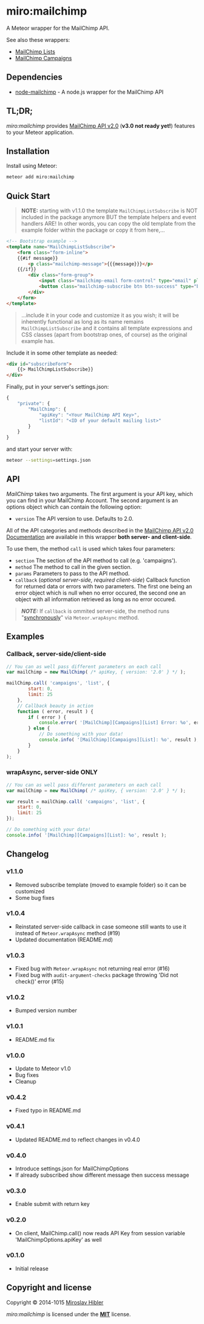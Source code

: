 # miro:mailchimp

A Meteor wrapper for the MailChimp API.

See also these wrappers:

 * [MailChimp Lists](https://github.com/MiroHibler/meteor-mailchimp-lists)
 * [MailChimp Campaigns](https://github.com/MiroHibler/meteor-mailchimp-campaigns)


## Dependencies

 * [node-mailchimp](https://github.com/gomfunkel/node-mailchimp) - A node.js
wrapper for the MailChimp API


## TL;DR;

_miro:mailchimp_ provides [MailChimp API v2.0](http://apidocs.mailchimp.com/api/2.0)
(**v3.0 not ready yet!**) features to your Meteor application.


## Installation

Install using Meteor:

```sh
meteor add miro:mailchimp
```

## Quick Start

> **NOTE:** starting with v1.1.0 the template `MailChimpListSubscribe` is NOT
> included in the package anymore BUT the template helpers and event handlers ARE!
> In other words, you can copy the old template from the example folder within
> the package or copy it from here,...

```html
<!-- Bootstrap example -->
<template name="MailChimpListSubscribe">
	<form class="form-inline">
	{{#if message}}
		<p class="mailchimp-message">{{{message}}}</p>
	{{/if}}
		<div class="form-group">
			<input class="mailchimp-email form-control" type="email" placeholder="email@example.com"/>
			<button class="mailchimp-subscribe btn btn-success" type="button">Subscribe</button>
		</div>
	</form>
</template>
```

> ...include it in your code and customize it as you wish; it will be
> inherently functional as long as its name remains `MailChimpListSubscribe` and
> it contains all template expressions and CSS classes (apart from bootstrap ones,
> of course) as the original example has.

Include it in some other template as needed:

```html
<div id="subscribeForm">
	{{> MailChimpListSubscribe}}
</div>
```

Finally, put in your server's settings.json:

```javascript
{
	"private": {
		"MailChimp": {
			"apiKey": "<Your MailChimp API Key>",
			"listId": "<ID of your default mailing list>"
		}
	}
}
```

and start your server with:

```sh
meteor --settings=settings.json
```

## API

_MailChimp_ takes two arguments. The first argument is your API key, which you
can find in your MailChimp Account. The second argument is an options object
which can contain the following option:

 * `version` The API version to use. Defaults to 2.0.

All of the API categories and methods described in the [MailChimp API v2.0
Documentation](http://apidocs.mailchimp.com/api/2.0) are available in this
wrapper **both server- and client-side**.

To use them, the method `call` is used which takes four parameters:

 * `section` The section of the API method to call (e.g. 'campaigns').
 * `method` The method to call in the given section.
 * `params` Parameters to pass to the API method.
 * `callback` (_optional server-side, required client-side_) Callback function for
returned data or errors with two parameters. The first one being an error object
which is null when no error occured, the second one an object with all
information retrieved as long as no error occured.

> **_NOTE:_** If `callback` is ommited server-side, the method runs
"[synchronously](https://www.discovermeteor.com/blog/wrapping-npm-packages/)" via `Meteor.wrapAsync` method.


## Examples

### Callback, server-side/client-side

```javascript
// You can as well pass different parameters on each call
var mailChimp = new MailChimp( /* apiKey, { version: '2.0' } */ );

mailChimp.call( 'campaigns', 'list', {
		start: 0,
		limit: 25
	},
	// Callback beauty in action
	function ( error, result ) {
		if ( error ) {
			console.error( '[MailChimp][Campaigns][List] Error: %o', error );
		} else {
			// Do something with your data!
			console.info( '[MailChimp][Campaigns][List]: %o', result );
		}
	}
);
```

### wrapAsync, server-side ONLY

```javascript
// You can as well pass different parameters on each call
var mailChimp = new MailChimp( /* apiKey, { version: '2.0' } */ );

var result = mailChimp.call( 'campaigns', 'list', {
	start: 0,
	limit: 25
});

// Do something with your data!
console.info( '[MailChimp][Campaigns][List]: %o', result );
```

## Changelog

### v1.1.0
 * Removed subscribe template (moved to example folder) so it can be customized
 * Some bug fixes

### v1.0.4
 * Reinstated server-side callback in case someone still wants to use it instead
of `Meteor.wrapAsync` method (#19)
 * Updated documentation (README.md)

### v1.0.3
 * Fixed bug with `Meteor.wrapAsync` not returning real error (#16)
 * Fixed bug with `audit-argument-checks` package throwing 'Did not check()' error (#15)

### v1.0.2
 * Bumped version number

### v1.0.1
 * README.md fix

### v1.0.0
 * Update to Meteor v1.0
 * Bug fixes
 * Cleanup

### v0.4.2
 * Fixed typo in README.md

### v0.4.1
 * Updated README.md to reflect changes in v0.4.0

### v0.4.0
 * Introduce settings.json for MailChimpOptions
 * If already subscribed show different message then success message

### v0.3.0
 * Enable submit with return key

### v0.2.0
 * On client, MailChimp.call() now reads API Key from session variable 'MailChimpOptions.apiKey' as well

### v0.1.0
 * Initial release

## Copyright and license

Copyright © 2014-1015 [Miroslav Hibler](http://miro.hibler.me)

_miro:mailchimp_ is licensed under the [**MIT**](http://miro.mit-license.org) license.
